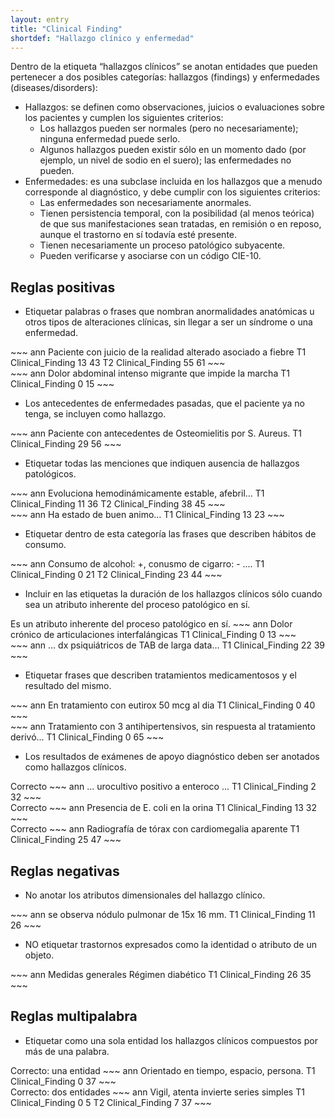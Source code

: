 ```yaml
---
layout: entry
title: "Clinical Finding"
shortdef: "Hallazgo clínico y enfermedad"
---
```


Dentro de la etiqueta “hallazgos clínicos” se anotan entidades que pueden pertenecer a dos posibles categorías: hallazgos (findings) y enfermedades (diseases/disorders):

* Hallazgos: se definen como observaciones, juicios o evaluaciones sobre los pacientes y cumplen los siguientes criterios:
  * Los hallazgos pueden ser normales (pero no necesariamente); ninguna enfermedad puede serlo.
  * Algunos hallazgos pueden existir sólo en un momento dado (por ejemplo, un nivel de sodio en el suero); las enfermedades no pueden.
* Enfermedades: es una subclase incluida en los hallazgos que a menudo corresponde al diagnóstico, y debe cumplir con los siguientes criterios:
  * Las enfermedades son necesariamente anormales.
  * Tienen persistencia temporal, con la posibilidad (al menos teórica) de que sus manifestaciones sean tratadas, en remisión o en reposo, aunque el trastorno en sí todavía esté presente.
  * Tienen necesariamente un proceso patológico subyacente.
  * Pueden verificarse y asociarse con un código CIE-10.

## Reglas positivas

* Etiquetar palabras o frases que nombran anormalidades anatómicas u otros tipos de alteraciones clínicas, sin llegar a ser un síndrome o una enfermedad. 

<div class="annotation-correct" markdown="1">
~~~ ann
Paciente con juicio de la realidad alterado asociado a fiebre 
T1 Clinical_Finding 13 43
T2 Clinical_Finding 55 61
~~~
</div>

<div class="annotation-correct" markdown="1">
~~~ ann
Dolor abdominal intenso migrante que impide la marcha
T1 Clinical_Finding 0 15 
~~~
</div>

* Los antecedentes de enfermedades pasadas, que el paciente ya no tenga, se incluyen como hallazgo.

<div class="annotation-correct" markdown="1">
~~~ ann
Paciente con antecedentes de Osteomielitis por S. Aureus.
T1 Clinical_Finding 29 56 
~~~
</div>

* Etiquetar todas las menciones que indiquen ausencia de hallazgos patológicos.

<div class="annotation-correct" markdown="1">
~~~ ann
Evoluciona hemodinámicamente estable, afebril…
T1 Clinical_Finding 11 36 
T2 Clinical_Finding 38 45 
~~~
</div>

<div class="annotation-correct" markdown="1">
~~~ ann
Ha estado de buen animo…
T1 Clinical_Finding 13 23 
~~~
</div>

* Etiquetar dentro de esta categoría las frases que describen hábitos de consumo.

<div class="annotation-correct" markdown="1">
~~~ ann
Consumo de alcohol: +, conusmo de cigarro: - ....
T1 Clinical_Finding 0 21 
T2 Clinical_Finding 23 44 
~~~
</div>

* Incluir en las etiquetas la duración de los hallazgos clínicos sólo cuando sea un atributo inherente del proceso patológico en sí.

<div class="annotation-correct" markdown="1">
Es un atributo inherente del proceso patológico en sí.
~~~ ann
Dolor crónico de articulaciones interfalángicas
T1 Clinical_Finding 0 13 
~~~
</div>

<div class="annotation-incorrect" markdown="1">
~~~ ann
… dx psiquiátricos de TAB de larga data…
T1 Clinical_Finding 22 39 
~~~
</div>


* Etiquetar frases que describen tratamientos medicamentosos y el resultado del mismo.

<div class="annotation-correct" markdown="1">
~~~ ann
En tratamiento con eutirox 50 mcg al dia
T1 Clinical_Finding 0 40 
~~~
</div>

<div class="annotation-correct" markdown="1">
~~~ ann
Tratamiento con 3 antihipertensivos, sin respuesta al tratamiento derivó...
T1 Clinical_Finding 0 65 
~~~
</div>

* Los resultados de exámenes de apoyo diagnóstico deben ser anotados como hallazgos clínicos.

<div class="annotation-correct" markdown="1">
Correcto
~~~ ann
… urocultivo positivo a enteroco ...
T1 Clinical_Finding 2 32 
~~~
</div>

<div class="annotation-correct" markdown="1">
Correcto
~~~ ann
Presencia de E. coli en la orina
T1 Clinical_Finding 13 32 
~~~
</div>

<div class="annotation-correct" markdown="1">
Correcto
~~~ ann
Radiografía de tórax con cardiomegalia aparente
T1 Clinical_Finding 25 47 
~~~
</div>

## Reglas negativas

* No anotar los atributos dimensionales del hallazgo clínico.

<div class="annotation-correct" markdown="1">
~~~ ann
se observa nódulo pulmonar de 15x 16 mm.
T1 Clinical_Finding 11 26 
~~~
</div>

* NO etiquetar trastornos expresados como la identidad o atributo de un objeto.

<div class="annotation-incorrect" markdown="1">
~~~ ann
Medidas generales Régimen diabético
T1 Clinical_Finding 26 35 
~~~
</div>

## Reglas multipalabra

* Etiquetar como una sola entidad los hallazgos clínicos compuestos por más de una palabra.

<div class="annotation-correct" markdown="1">
Correcto: una entidad
~~~ ann
Orientado en tiempo, espacio, persona.
T1 Clinical_Finding 0 37 
~~~
</div>

<div class="annotation-correct" markdown="1">
Correcto: dos entidades
~~~ ann
Vigil, atenta invierte series simples
T1 Clinical_Finding 0 5 
T2 Clinical_Finding 7 37 
~~~
</div>
